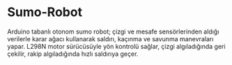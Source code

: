 # Sumo-Robot
Arduino tabanlı otonom sumo robot; çizgi ve mesafe sensörlerinden aldığı verilerle karar ağacı kullanarak saldırı, kaçınma ve savunma manevraları yapar. L298N motor sürücüsüyle yön kontrolü sağlar, çizgi algıladığında geri çekilir, rakip algıladığında hızlı saldırıya geçer.
